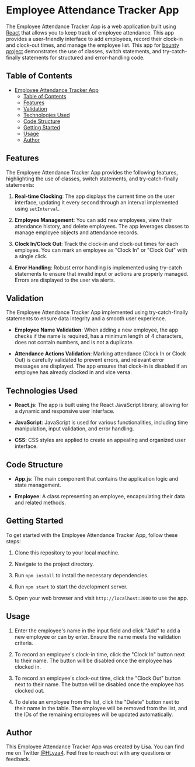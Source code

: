 # Employee Attendance Tracker App

The Employee Attendance Tracker App is a web application built using [React](https://github.com/facebook/create-react-app) that allows you to keep track of employee attendance. This app provides a user-friendly interface to add employees, record their clock-in and clock-out times, and manage the employee list. This app for [bounty project](https://app.stackup.dev/bounty/javascript-intermediate-campaign-bounty) demonstrates the use of classes, switch statements, and try-catch-finally statements for structured and error-handling code.

## Table of Contents

- [Employee Attendance Tracker App](#employee-attendance-tracker-app)
  - [Table of Contents](#table-of-contents)
  - [Features](#features)
  - [Validation](#validation)
  - [Technologies Used](#technologies-used)
  - [Code Structure](#code-structure)
  - [Getting Started](#getting-started)
  - [Usage](#usage)
  - [Author](#author)

## Features

The Employee Attendance Tracker App provides the following features, highlighting the use of classes, switch statements, and try-catch-finally statements:

1. **Real-time Clocking**: The app displays the current time on the user interface, updating it every second through an interval implemented using `setInterval`.

2. **Employee Management**: You can add new employees, view their attendance history, and delete employees. The app leverages classes to manage employee objects and attendance records.

3. **Clock In/Clock Out**: Track the clock-in and clock-out times for each employee. You can mark an employee as "Clock In" or "Clock Out" with a single click.

4. **Error Handling**: Robust error handling is implemented using try-catch statements to ensure that invalid input or actions are properly managed. Errors are displayed to the user via alerts.

## Validation

The Employee Attendance Tracker App implemented using try-catch-finally statements to ensure data integrity and a smooth user experience.

- **Employee Name Validation**: When adding a new employee, the app checks if the name is required, has a minimum length of 4 characters, does not contain numbers, and is not a duplicate.
    
- **Attendance Actions Validation**: Marking attendance (Clock In or Clock Out) is carefully validated to prevent errors, and relevant error messages are displayed. The app ensures that clock-in is disabled if an employee has already clocked in and vice versa. 

## Technologies Used
- **React.js**: The app is built using the React JavaScript library, allowing for a dynamic and responsive user interface.

- **JavaScript**: JavaScript is used for various functionalities, including time manipulation, input validation, and error handling.

- **CSS**: CSS styles are applied to create an appealing and organized user interface.

## Code Structure
- **App.js**: The main component that contains the application logic and state management.

- **Employee**: A class representing an employee, encapsulating their data and related methods.

## Getting Started

To get started with the Employee Attendance Tracker App, follow these steps:

1. Clone this repository to your local machine.

2. Navigate to the project directory.

3. Run `npm install` to install the necessary dependencies.

4. Run `npm start` to start the development server.

5. Open your web browser and visit `http://localhost:3000` to use the app.

## Usage

1. Enter the employee's name in the input field and click "Add" to add a new employee or can by enter. Ensure the name meets the validation criteria.

2. To record an employee's clock-in time, click the "Clock In" button next to their name. The button will be disabled once the employee has clocked in.

3. To record an employee's clock-out time, click the "Clock Out" button next to their name. The button will be disabled once the employee has clocked out.

4. To delete an employee from the list, click the "Delete" button  next to their name in the table. The employee will be removed from the list, and the IDs of the remaining employees will be updated automatically.

## Author

This Employee Attendance Tracker App was created by Lisa. You can find me on Twitter [@HLyza4](https://twitter.com/HLyza4). Feel free to reach out with any questions or feedback.
